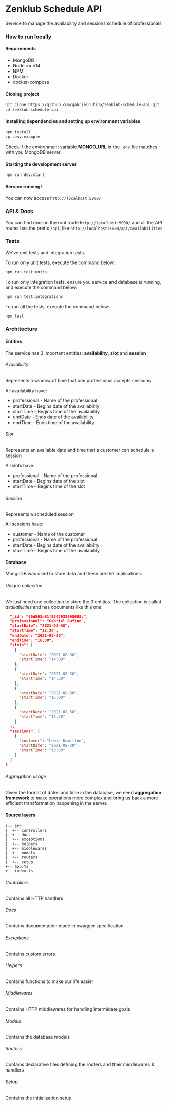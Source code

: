 # Zenklub Schedule API

Service to manage the availability and sessions schedule of professionals

### How to run locally

#### Requirements

* MongoDB
* Node >= v14
* NPM
* Docker
* docker-compose

#### Cloning project

```bash
git clone https://github.com/gabrielrufino/zenklub-schedule-api.git
cd zenklub-schedule-api
```

#### Installing dependencies and setting up environment variables

```bash
npm install
cp .env.example
```

Check if the environment variable **MONGO_URL** in the `.env` file matches with you MongoDB server.

#### Starting the development server

```bash
npm run dev:start
```

#### Service running!

You can now access `http://localhost:5000/`

### API & Docs

You can find docs in the root route `http://localhost:5000/` and all the API routes has the prefix `/api`, like `http://localhost:5000/api/availabilities`.

### Tests

We've unit tests and integration tests.

To run only unit tests, execute the command below:

```bash
npm run test:units
```

To run only integration tests, ensure you service and database is running, and execute the command below:

```bash
npm run test:integrations
```

To run all the tests, execute the command below:

```bash
npm test
```

### Architecture

#### Entities

The service has 3 important entities: **availability**, **slot** and **session**

###### Availability

Represents a window of time that one professional accepts sessions

All availability have:

* professional - Name of the professional
* startDate - Begins date of the availability
* startTime - Begins time of the availability
* endDate - Ends date of the availability
* endTime - Ends time of the availability

###### Slot

Represents an available date and time that a customer can schedule a session

All slots have:

* professional - Name of the professional
* startDate - Begins date of the slot
* startTime - Begins time of the slot

###### Session

Represents a scheduled session

All sessions have:

* customer - Name of the customer
* professional - Name of the professional
* startDate - Begins date of the availability
* startTime - Begins time of the availability

#### Database

MongoDB was used to store data and these are the implications:

###### Unique collection

We just need one collection to store the 3 entities. The collection is called *availabilities* and has documents like this one:

```json
  "_id": "60d903a61f3542933698608c",
  "professional": "Gabriel Rufino",
  "startDate": "2021-08-30",
  "startTime": "12:30",
  "endDate": "2021-08-30",
  "endTime": "16:30",
  "slots": [
    {
      "startDate": "2021-08-30",
      "startTime": "14:00"
    },
    {
      "startDate": "2021-08-30",
      "startTime": "14:30"
    },
    {
      "startDate": "2021-08-30",
      "startTime": "15:00"
    },
    {
      "startDate": "2021-08-30",
      "startTime": "15:30"
    }
  ],
  "sessions": [
    {
      "customer": "Lewis Hamilton",
      "startDate": "2021-08-30",
      "startTime": "13:00"
    }
  ]
}
```

###### Aggregation usage

Given the format of dates and time in the database, we need **aggregation framework** to make operations more complex and bring us back a more efficient transformation happening in the server.

#### Source layers

```
+-- src
|  +-- controllers
|  +-- docs
|  +-- exceptions
|  +-- helpers
|  +-- middlewares
|  +-- models
|  +-- routers
|  +-- setup
+-- app.ts
+-- index.ts
```

###### Controllers

Contains all HTTP handlers

###### Docs

Contains documentation made in swagger specification

###### Exceptions

Contains custom errors

###### Helpers

Contains functions to make our life easier

###### Middlewares

Contains HTTP middlewares for handling intermidate goals

###### Models

Contains the database models

###### Routers

Contains declarative files defining the routers and their middlewares & handlers

###### Setup

Contains the initialization setup

